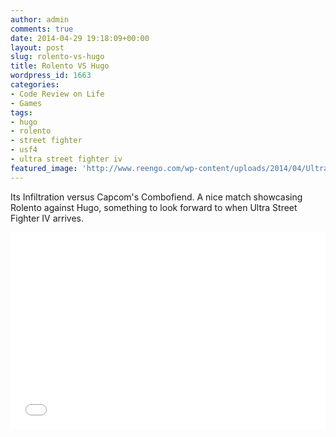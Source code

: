 ```yaml
---
author: admin
comments: true
date: 2014-04-29 19:18:09+00:00
layout: post
slug: rolento-vs-hugo
title: Rolento VS Hugo
wordpress_id: 1663
categories:
- Code Review on Life
- Games
tags:
- hugo
- rolento
- street fighter
- usf4
- ultra street fighter iv
featured_image: 'http://www.reengo.com/wp-content/uploads/2014/04/Ultra_street_fighter_4_rolento_art.jpg'
---
```


Its Infiltration versus Capcom's Combofiend. A nice match showcasing Rolento against Hugo, something to look forward to when Ultra Street Fighter IV arrives.

<iframe width="100%" height="315" src="//www.youtube.com/embed/hcPsoO3JONA" frameborder="0" allowfullscreen></iframe>
